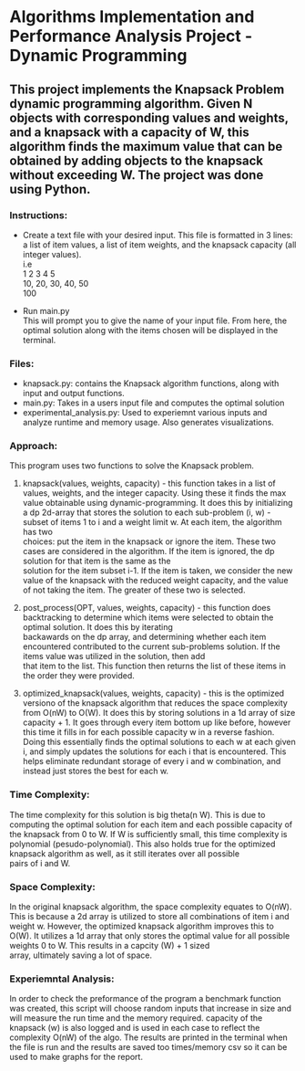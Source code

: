 # Algorithms Implementation and Performance Analysis Project - Dynamic Programming

## This project implements the Knapsack Problem dynamic programming algorithm. Given N objects with corresponding values and weights, and a knapsack with a capacity of W, this algorithm finds the maximum value that can be obtained by adding objects to the knapsack without exceeding W. The project was done using Python.

### Instructions:
- Create a text file with your desired input. This file is formatted in 3 lines: a list of item values, a list of item weights, and the knapsack capacity (all integer values).  
  i.e  
  1 2 3 4 5  
  10, 20, 30, 40, 50  
  100  

- Run main.py  
  This will prompt you to give the name of your input file. From here, the optimal solution along with the items chosen will be displayed in the terminal.

### Files:
- knapsack.py: contains the Knapsack algorithm functions, along with input and output functions.
- main.py: Takes in a users input file and computes the optimal solution
- experimental_analysis.py: Used to experiemnt various inputs and analyze runtime and memory usage. Also generates visualizations.

### Approach:
This program uses two functions to solve the Knapsack problem.  
1. knapsack(values, weights, capacity) - this function takes in a list of values, weights, and the integer capacity. Using these it finds the max value obtainable using dynamic-programming.
   It does this by initializing a dp 2d-array that stores the solution to each sub-problem (i, w) - subset of items 1 to i and a weight limit w. At each item, the algorithm has two   
   choices: put the item in the knapsack or ignore the item. These two cases are considered in the algorithm. If the item is ignored, the dp solution for that item is the same as the   
   solution for the item subset i-1. If the item is taken, we consider the new value of the knapsack with the reduced weight capacity, and the value of not taking the item. The greater of 
   these two is selected.

2. post_process(OPT, values, weights, capacity) - this function does backtracking to determine which items were selected to obtain the optimal solution. It does this by iterating   
   backawards on the dp array, and determining whether each item encountered contributed to the current sub-problems solution. If the items value was utilized in the solution, then add   
   that item to the list. This function then returns the list of these items in the order they were provided.

3. optimized_knapsack(values, weights, capacity) - this is the optimized versiono of the knapsack algorithm that reduces the space complexity from O(nW) to O(W). It does this by storing 
   solutions in a 1d array of size capacity + 1. It goes through every item bottom up like before, however this time it fills in for each possible capacity w in a reverse fashion. Doing 
   this essentially finds the optimal solutions to each w at each given i, and simply updates the solutions for each i that is encountered. This helps eliminate redundant storage of every 
   i and w combination, and instead just stores the best for each w.

### Time Complexity:
  The time complexity for this solution is big theta(n W). This is due to computing the optimal solution for each item and each possible capacity of the knapsack from 0 to W. If W is 
  sufficiently small, this time complexity is polynomial (pesudo-polynomial). This also holds true for the optimized knapsack algorithm as well, as it still iterates over all possible   
  pairs of i and W.

### Space Complexity:
   In the original knapsack algorithm, the space complexity equates to O(nW). This is because a 2d array is utilized to store all combinations of item i and weight w. However, the 
   optimized knapsack algorithm improves this to O(W). It utilizes a 1d array that only stores the optimal value for all possible weights 0 to W. This results in a capcity (W) + 1 sized   
   array, ultimately saving a lot of space.

### Experiemntal Analysis:
In order to check the preformance of the program a benchmark function was created, this script will choose random inputs that increase in size and will measure the run time and the memory required. 
capacity of the knapsack (w) is also logged and is used in each case to reflect the complexity O(nW) of the algo.  The results are printed in the terminal when the file is run and the results are saved too times/memory csv so it can be used to make graphs for the report. 
   


